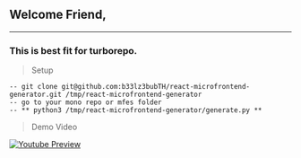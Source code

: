 ## Welcome Friend,
***

### This is best fit for turborepo.

> Setup

    -- git clone git@github.com:b33lz3bubTH/react-microfrontend-generator.git /tmp/react-microfrontend-generator
    -- go to your mono repo or mfes folder
    -- ** python3 /tmp/react-microfrontend-generator/generate.py **



> Demo Video
> 
[![Youtube Preview](https://img.youtube.com/vi/Rb5KXQ573ho/0.jpg)](https://www.youtube.com/watch?v=Rb5KXQ573ho)

